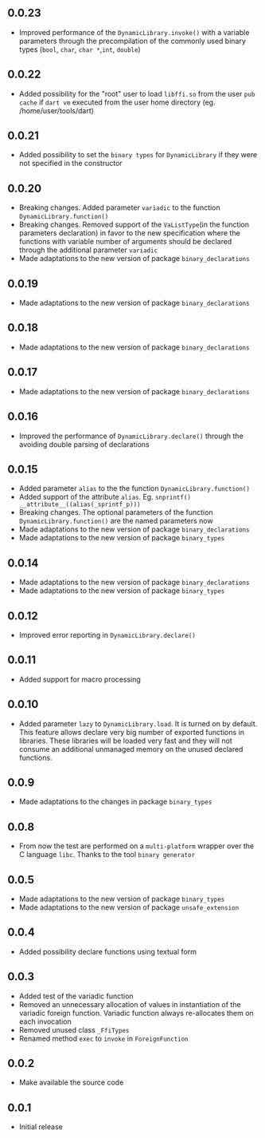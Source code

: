 ## 0.0.23

- Improved performance of the `DynamicLibrary.invoke()` with a variable parameters through the precompilation of the commonly used binary types (`bool`, `char`, `char *`,`int`, `double`) 

## 0.0.22

- Added possibility for the "root" user to load `libffi.so` from the user `pub cache` if `dart vm` executed from the user home directory (eg. /home/user/tools/dart)

## 0.0.21

- Added possibility to set the `binary types` for `DynamicLibrary` if they were not specified in the constructor

## 0.0.20

- Breaking changes. Added parameter `variadic` to the function `DynamicLibrary.function()`
- Breaking changes. Removed support of the `VaListType`(in the function parameters declaration) in favor to the new specification where the functions with variable number of arguments should be declared through the additional parameter `variadic`
- Made adaptations to the new version of package `binary_declarations`

## 0.0.19

- Made adaptations to the new version of package `binary_declarations`

## 0.0.18

- Made adaptations to the new version of package `binary_declarations`

## 0.0.17

- Made adaptations to the new version of package `binary_declarations`

## 0.0.16

- Improved the performance of `DynamicLibrary.declare()` through the avoiding double parsing of declarations

## 0.0.15

- Added parameter `alias` to the the function `DynamicLibrary.function()`
- Added support of the attribute `alias`. Eg. `snprintf() __attribute__((alias(_sprintf_p)))` 
- Breaking changes. The optional parameters of the function `DynamicLibrary.function()` are the named parameters now
- Made adaptations to the new version of package `binary_declarations`
- Made adaptations to the new version of package `binary_types`

## 0.0.14

- Made adaptations to the new version of package `binary_declarations`
- Made adaptations to the new version of package `binary_types`

## 0.0.12

- Improved error reporting in `DynamicLibrary.declare()`

## 0.0.11

- Added support for macro processing

## 0.0.10

- Added parameter `lazy` to `DynamicLibrary.load`. It is turned on by default. This feature allows declare very big number of exported functions in libraries. These libraries will be loaded very fast and they will not consume an additional unmanaged memory on the unused declared functions.

## 0.0.9

- Made adaptations to the changes in package `binary_types` 

## 0.0.8

- From now the test are performed on a `multi-platform` wrapper over the C language `libc`. Thanks to the tool `binary generator`

## 0.0.5

- Made adaptations to the new version of package `binary_types`
- Made adaptations to the new version of package `unsafe_extension`

## 0.0.4

- Added possibility declare functions using textual form

## 0.0.3

- Added test of the variadic function
- Removed an unnecessary allocation of values in instantiation of the variadic foreign function. Variadic function always re-allocates them on each invocation
- Removed unused class `_FfiTypes`
- Renamed method `exec` to `invoke` in `ForeignFunction`

## 0.0.2

- Make available the source code

## 0.0.1

- Initial release

